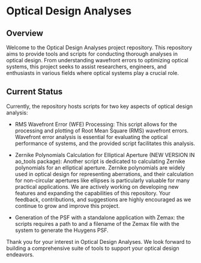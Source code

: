 # Optical Design Analyses

## Overview

Welcome to the Optical Design Analyses project repository. This repository aims to provide tools and scripts for conducting thorough analyses in optical design. From understanding wavefront errors to optimizing optical systems, this project seeks to assist researchers, engineers, and enthusiasts in various fields where optical systems play a crucial role.

## Current Status

Currently, the repository hosts scripts for two key aspects of optical design analysis:

- RMS Wavefront Error (WFE) Processing: This script allows for the processing and plotting of Root Mean Square (RMS) wavefront errors. Wavefront error analysis is essential for evaluating the optical performance of systems, and the provided script facilitates this analysis.

- Zernike Polynomials Calculation for Elliptical Aperture (NEW VERSION IN ao_tools package): Another script is dedicated to calculating Zernike polynomials for an elliptical aperture. Zernike polynomials are widely used in optical design for representing aberrations, and their calculation for non-circular apertures like ellipses is particularly valuable for many practical applications.
We are actively working on developing new features and expanding the capabilities of this repository. Your feedback, contributions, and suggestions are highly encouraged as we continue to grow and improve this project.

- Generation of the PSF with a standalone application with Zemax: the scripts requires a path to and a filename of the Zemax file with the system to generate the Huygens PSF.

Thank you for your interest in Optical Design Analyses. We look forward to building a comprehensive suite of tools to support your optical design endeavors.
